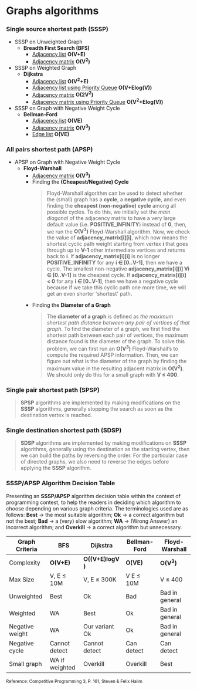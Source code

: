 # Graphs algorithms
### Single source shortest path (SSSP)
- SSSP on Unweighted Graph
  - **Breadth First Search (BFS)**
    - [Adjacency list](https://github.com/yusnier/algorithms/blob/main/cpp/graphs/shortest_path/bfs_adj_list.cpp) **O(V+E)**
    - [Adjacency matrix](https://github.com/yusnier/algorithms/blob/main/cpp/graphs/shortest_path/bfs_adj_matrix.cpp) **O(V<sup>2</sup>)**
- SSSP on Weighted Graph
  - **Dijkstra**
    - [Adjacency list](https://github.com/yusnier/algorithms/blob/main/cpp/graphs/shortest_path/dijkstra_adj_list.cpp) **O(V<sup>2</sup>+E)**
    - [Adjacency list using Priority Queue](https://github.com/yusnier/algorithms/blob/main/cpp/graphs/shortest_path/dijkstra_adj_list_pq.cpp) **O(V+Elog(V))**
    - [Adjacency matrix](https://github.com/yusnier/algorithms/blob/main/cpp/graphs/shortest_path/dijkstra_adj_matrix.cpp) **O(2V<sup>2</sup>)**
    - [Adjacency matrix using Priority Queue](https://github.com/yusnier/algorithms/blob/main/cpp/graphs/shortest_path/dijkstra_adj_matrix_pq.cpp) **O(V<sup>2</sup>+Elog(V))**
- SSSP on Graph with Negative Weight Cycle
  - **Bellman-Ford**
    - [Adjacency list](https://github.com/yusnier/algorithms/blob/main/cpp/graphs/shortest_path/bellman_ford_adj_list.cpp) **O(VE)**
    - [Adjacency matrix](https://github.com/yusnier/algorithms/blob/main/cpp/graphs/shortest_path/bellman_ford_adj_matrix.cpp) **O(V<sup>3</sup>)**
    - [Edge list](https://github.com/yusnier/algorithms/blob/main/cpp/graphs/shortest_path/bellman_ford_edge_list.cpp) **O(VE)**
### All pairs shortest path (APSP)
- APSP on Graph with Negative Weight Cycle
  - **Floyd-Warshall**
    - [Adjacency matrix](https://github.com/yusnier/algorithms/blob/main/cpp/graphs/shortest_path/floyd_warshall_adj_matrix.cpp) **O(V<sup>3</sup>)**
    - Finding the **(Cheapest/Negative) Cycle**
      > Floyd-Warshall algorithm can be used to detect whether the (small) graph has a **cycle**,
      a **negative cycle**, and even finding the **cheapest (non-negative) cycle** among all possible
      cycles. To do this, we initially set the *main diagonal* of the adjacency matrix to have a very
      large default value (i.e. **POSITIVE_INFINITY**) instead of **0**, then, we run the **O(V<sup>3</sup>)**
      Floyd-Warshall algorithm. Now, we check the value of **adjacency_matrix[i][i]**, which now means the
      shortest cyclic path weight starting from vertex **i** that goes through up to **V-1** other intermediate
      vertices and returns back to **i**. If **adjacency_matrix[i][i]** is no longer **POSITIVE_INFINITY** for
      any **i ∈ [0..V-1]**, then we have a cycle. The smallest non-negative **adjacency_matrix[i][i] ∀i ∈ [0..V-1]**
      is the cheapest cycle. If **adjacency_matrix[i][i] < 0** for any **i ∈ [0..V-1]**, then we have a negative
      cycle because if we take this cyclic path one more time, we will get an even shorter 'shortest' path.
    - Finding the **Diameter of a Graph**
      > The **diameter of a graph** is defined as *the maximum shortest path distance between
      any pair of vertices of that graph.* To find the diameter of a graph, we first find the
      shortest path between each pair of vertices, the maximum distance found is the diameter of
      the graph. To solve this problem, we can first run an **O(V<sup>3</sup>)** Floyd-Warshall’s
      to compute the required APSP information. Then, we can figure out what is the diameter of the
      graph by finding the maximum value in the resulting adjacent matrix in **O(V<sup>2</sup>)**.
      We should only do this for a small graph with **V ≤ 400**.
### Single pair shortest path (SPSP)
> **SPSP** algorithms are implemented by making modifications on the **SSSP** algorithms, generally
stopping the search as soon as the destination vertex is reached.
### Single destination shortest path (SDSP)
> **SDSP** algorithms are implemented by making modifications on **SSSP** algorithms, generally using the
destination as the starting vertex, then we can build the paths by reversing the order. For the particular
case of directed graphs, we also need to reverse the edges before applying the **SSSP** algorithm.
### SSSP/APSP Algorithm Decision Table
Presenting an **SSSP/APSP** algorithm decision table within the context of programming
contest, to help the readers in deciding which algorithm to choose depending on
various graph criteria. The terminologies used are as follows: **Best** → the most suitable
algorithm; **Ok** → a correct algorithm but not the best; **Bad** → a (very) slow algorithm;
**WA** → (Wrong Answer) an incorrect algorithm; and **Overkill** → a correct algorithm but unnecessary.

| Graph Criteria  | BFS            | Dijkstra          | Bellman-Ford   | Floyd-Warshall       |
|-----------------|----------------|-------------------|----------------|----------------------|
| Complexity      | **O(V+E)**     | **O((V+E)logV )** | **O(VE)**      | **O(V<sup>3</sup>)** |
| Max Size        | V, E ≤ 10M     | V, E ≤ 300K       | V E ≤ 10M      | V ≤ 400              |
| Unweighted      | Best           | Ok                | Bad            | Bad in general       |
| Weighted        | WA             | Best              | Ok             | Bad in general       |
| Negative weight | WA             | Our variant Ok    | Ok             | Bad in general       |
| Negative cycle  | Cannot detect  | Cannot detect     | Can detect     | Can detect           |
| Small graph     | WA if weighted | Overkill          | Overkill       | Best                 |

<sub>Reference: Competitive Programming 3, P. 161, Steven & Felix Halim</sub>


